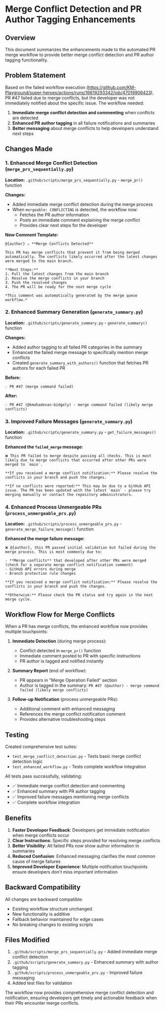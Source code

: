 # Merge Conflict Detection and PR Author Tagging Enhancements

## Overview

This document summarizes the enhancements made to the automated PR merge workflow to provide better merge conflict detection and PR author tagging functionality.

## Problem Statement

Based on the failed workflow execution (https://github.com/KM-Playground/super-heroes/actions/runs/16619293342/job/47019906423), PR #47 failed due to merge conflicts, but the developer was not immediately notified about the specific issue. The workflow needed:

1. **Immediate merge conflict detection and commenting** when conflicts are detected
2. **Enhanced PR author tagging** in all failure notifications and summaries
3. **Better messaging** about merge conflicts to help developers understand next steps

## Changes Made

### 1. Enhanced Merge Conflict Detection (`merge_prs_sequentially.py`)

**Location:** `.github/scripts/merge_prs_sequentially.py` - `merge_pr()` function

**Changes:**
- Added immediate merge conflict detection during the merge process
- When `mergeable: CONFLICTING` is detected, the workflow now:
  - Fetches the PR author information
  - Posts an immediate comment explaining the merge conflict
  - Provides clear next steps for the developer

**New Comment Template:**
```
@{author} ⚠️ **Merge Conflicts Detected**

This PR has merge conflicts that prevent it from being merged automatically. The conflicts likely occurred after the latest changes were merged to the main branch.

**Next Steps:**
1. Pull the latest changes from the main branch
2. Resolve the merge conflicts in your branch
3. Push the resolved changes
4. The PR will be ready for the next merge cycle

*This comment was automatically generated by the merge queue workflow.*
```

### 2. Enhanced Summary Generation (`generate_summary.py`)

**Location:** `.github/scripts/generate_summary.py` - `generate_summary()` function

**Changes:**
- Added author tagging to all failed PR categories in the summary
- Enhanced the failed merge message to specifically mention merge conflicts
- Created `generate_summary_with_authors()` function that fetches PR authors for each failed PR

**Before:**
```
- PR #47 (merge command failed)
```

**After:**
```
- PR #47 (@kmahadevan-bidgely) - merge command failed (likely merge conflicts)
```

### 3. Improved Failure Messages (`generate_summary.py`)

**Location:** `.github/scripts/generate_summary.py` - `get_failure_messages()` function

**Enhanced the `failed_merge` message:**
```
❌ This PR failed to merge despite passing all checks. This is most likely due to merge conflicts that occurred after other PRs were merged to `main`.

**If you received a merge conflict notification:** Please resolve the conflicts in your branch and push the changes.

**If no conflicts were reported:** This may be due to a GitHub API issue. The PR has been updated with the latest `main` - please try merging manually or contact the repository administrators.
```

### 4. Enhanced Process Unmergeable PRs (`process_unmergeable_prs.py`)

**Location:** `.github/scripts/process_unmergeable_prs.py` - `generate_merge_failure_message()` function

**Enhanced the merge failure message:**
```
❌ @{author}, this PR passed initial validation but failed during the merge process. This is most commonly due to:

- **Merge conflicts** that developed after other PRs were merged (check for a separate merge conflict notification comment)
- GitHub API errors during merge
- Branch protection rule changes

**If you received a merge conflict notification:** Please resolve the conflicts in your branch and push the changes.

**Otherwise:** Please check the PR status and try again in the next merge cycle.
```

## Workflow Flow for Merge Conflicts

When a PR has merge conflicts, the enhanced workflow now provides multiple touchpoints:

1. **Immediate Detection** (during merge process):
   - Conflict detected in `merge_pr()` function
   - Immediate comment posted to PR with specific instructions
   - PR author is tagged and notified instantly

2. **Summary Report** (end of workflow):
   - PR appears in "Merge Operation Failed" section
   - Author is tagged in the summary: `PR #47 (@author) - merge command failed (likely merge conflicts)`

3. **Follow-up Notification** (process unmergeable PRs):
   - Additional comment with enhanced messaging
   - References the merge conflict notification comment
   - Provides alternative troubleshooting steps

## Testing

Created comprehensive test suites:
- `test_merge_conflict_detection.py` - Tests basic merge conflict detection logic
- `test_enhanced_workflow.py` - Tests complete workflow integration

All tests pass successfully, validating:
- ✅ Immediate merge conflict detection and commenting
- ✅ Enhanced summary with PR author tagging  
- ✅ Improved failure messages mentioning merge conflicts
- ✅ Complete workflow integration

## Benefits

1. **Faster Developer Feedback**: Developers get immediate notification when merge conflicts occur
2. **Clear Instructions**: Specific steps provided for resolving merge conflicts
3. **Better Visibility**: All failed PRs now show author information in summaries
4. **Reduced Confusion**: Enhanced messaging clarifies the most common cause of merge failures
5. **Improved Developer Experience**: Multiple notification touchpoints ensure developers don't miss important information

## Backward Compatibility

All changes are backward compatible:
- Existing workflow structure unchanged
- New functionality is additive
- Fallback behavior maintained for edge cases
- No breaking changes to existing scripts

## Files Modified

1. `.github/scripts/merge_prs_sequentially.py` - Added immediate merge conflict detection
2. `.github/scripts/generate_summary.py` - Enhanced summary with author tagging
3. `.github/scripts/process_unmergeable_prs.py` - Improved failure messaging
4. Added test files for validation

The workflow now provides comprehensive merge conflict detection and notification, ensuring developers get timely and actionable feedback when their PRs encounter merge conflicts.
